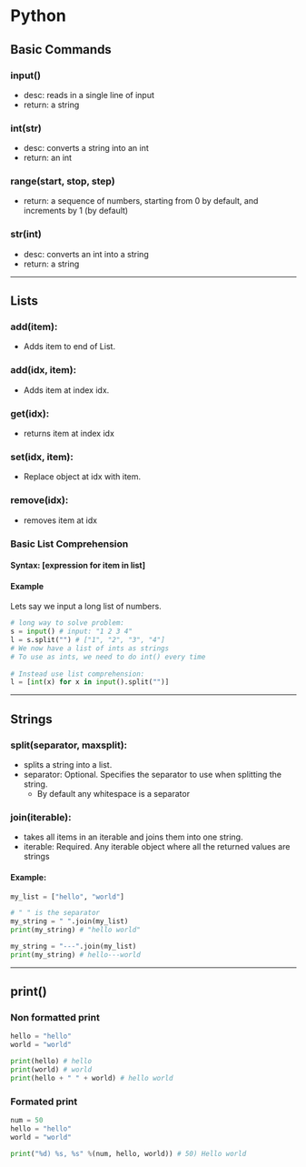 # Python

## Basic Commands
### input()
* desc: reads in a single line of input
* return: a string
### int(str)
* desc: converts a string into an int
* return: an int
### range(start, stop, step) 
* return: a sequence of numbers, starting from 0 by default, and increments by 1 (by default)
### str(int)
* desc: converts an int into a string
* return: a string

***

## Lists
### add(item): 
* Adds item to end of List. 
### add(idx, item): 
* Adds item at index idx. 
### get(idx): 
* returns item at index idx 
### set(idx, item): 
* Replace object at idx with item. 
### remove(idx): 
* removes item at idx

### Basic List Comprehension
#### Syntax: [expression for item in list]
#### Example
Lets say we input a long list of numbers.
```python
# long way to solve problem:
s = input() # input: "1 2 3 4"
l = s.split("") # ["1", "2", "3", "4"]
# We now have a list of ints as strings
# To use as ints, we need to do int() every time
 
# Instead use list comprehension: 
l = [int(x) for x in input().split("")]
```


***

## Strings
### split(separator, maxsplit): 
* splits a string into a list.
* separator: Optional. Specifies the separator to use when splitting the string. 
    * By default any whitespace is a separator
### join(iterable): 
* takes all items in an iterable and joins them into one string.
* iterable: Required. Any iterable object where all the returned values are strings
#### Example:
```python
my_list = ["hello", "world"]

# " " is the separator
my_string = " ".join(my_list)
print(my_string) # "hello world"

my_string = "---".join(my_list)
print(my_string) # hello---world
```

***

## print()

### Non formatted print
```python
hello = "hello"
world = "world"

print(hello) # hello
print(world) # world
print(hello + " " + world) # hello world
```

### Formated print
``` python
num = 50
hello = "hello"
world = "world"

print("%d) %s, %s" %(num, hello, world)) # 50) Hello world
```